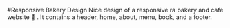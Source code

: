 #Responsive Bakery Design
Nice design of a responsive ra bakery and cafe website 🥗 . It contains a header, home, about, menu, book, and a footer. 
